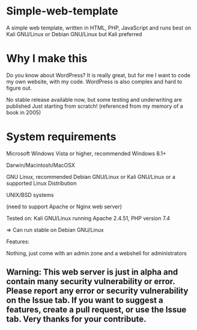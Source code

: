 # Simple-web-template
A simple web template, written in HTML, PHP, JavaScript and runs best on Kali GNU/Linux or Debian GNU/Linux but Kali preferred

# Why I make this
Do you know about WordPress? It is really great, but for me I want to code my own website, with my code. WordPress is also complex and hard to figure out.

No stable release available now, but some testing and underwriting are published
Just starting from scratch! (referenced from my memory of a book in 2005)

# System requirements
Microsoft Windows Vista or higher, recommended Windows 8.1+

Darwin/Macintosh/MacOSX

GNU Linux, recommended Debian GNU/Linux or Kali GNU/Linux or a supported Linux Distribution

UNIX/BSD systems

(need to support Apache or Nginx web server)

Tested on: Kali GNU/Linux running Apache 2.4.51, PHP version 7.4

=> Can run stable on Debian GNU/Linux

Features:

Nothing, just come with an admin zone and a webshell for administrators

## Warning: This web server is just in alpha and contain many security vulnerability or error. Please report any error or security vulnerability on the Issue tab. If you want to suggest a features, create a pull request, or use the Issue tab. Very thanks for your contribute.
